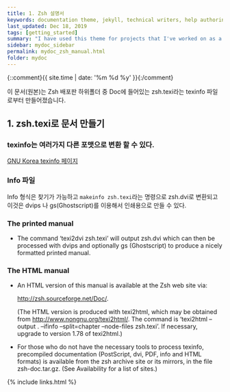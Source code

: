 ```yaml
---
title: 1. Zsh 설명서
keywords: documentation theme, jekyll, technical writers, help authoring tools, hat replacements
last_updated: Dec 18, 2019
tags: [getting_started]
summary: "I have used this theme for projects that I've worked on as a professional technical writer."
sidebar: mydoc_sidebar
permalink: mydoc_zsh_manual.html
folder: mydoc
---
```

{::comment}{{ site.time | date: '%m %d %y' }}{:/comment}

이 문서(원본)는 Zsh 배포판 하위폴더 중 Doc에 들어있는 zsh.texi라는 texinfo 파일로부터 만들어졌습니다.

## 1. zsh.texi로 문서 만들기

### texinfo는 여러가지 다른 포맷으로 변환 할 수 있다.
[GNU Korea texinfo 페이지](http://korea.gnu.org/manual/release/texinfo/texinfo-ko_2.html)

### Info 파일
Info 형식은 찾기가 가능하고 `makeinfo zsh.texi`라는 명령으로 zsh.dvi로 변환되고 이것은 dvips 나 gs(Ghostscript)를 이용해서 인쇄용으로 만들 수 있다.

### The printed manual
- The command ‘texi2dvi zsh.texi’ will output zsh.dvi which can then be processed with dvips and optionally gs (Ghostscript) to produce a nicely formatted printed manual.

### The HTML manual
- An HTML version of this manual is available at the Zsh web site via:

  http://zsh.sourceforge.net/Doc/.

  (The HTML version is produced with texi2html, which may be obtained from http://www.nongnu.org/texi2html/. The command is ‘texi2html –output . –ifinfo –split=chapter –node-files zsh.texi’. If necessary, upgrade to version 1.78 of texi2html.)

- For those who do not have the necessary tools to process texinfo, precompiled documentation (PostScript, dvi, PDF, info and HTML formats) is available from the zsh archive site or its mirrors, in the file zsh-doc.tar.gz. (See Availability for a list of sites.)


{% include links.html %}
